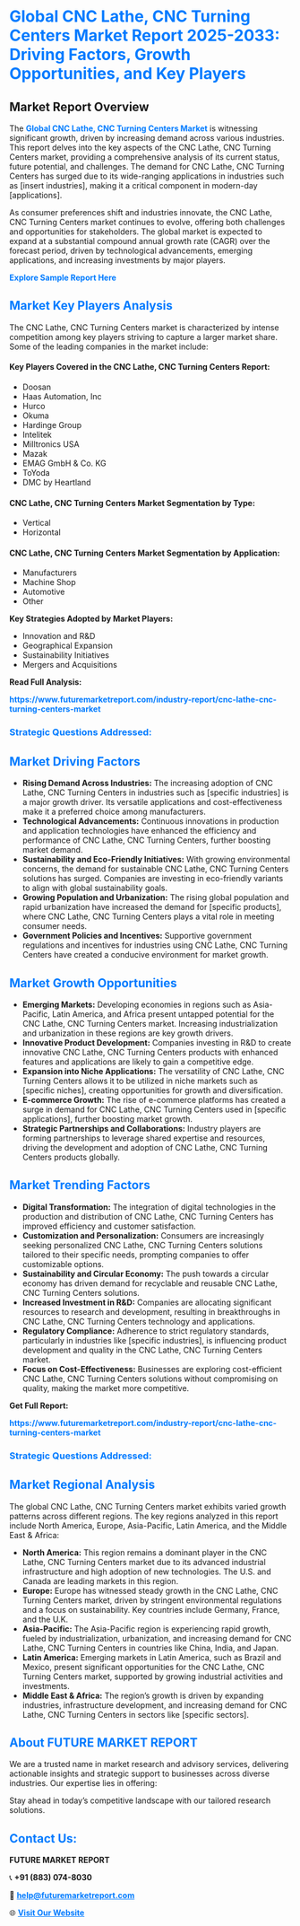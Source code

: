 <h1 style="color: #007BFF;">Global CNC Lathe, CNC Turning Centers Market Report 2025-2033: Driving Factors, Growth Opportunities, and Key Players</h1>

<section id="overview">
<h2>Market Report Overview</h2>
<p>The <a href="https://www.futuremarketreport.com/industry-report/cnc-lathe-cnc-turning-centers-market" style="color: #007BFF; text-decoration: none;"><strong>Global CNC Lathe, CNC Turning Centers Market</strong></a> is witnessing significant growth, driven by increasing demand across various industries. This report delves into the key aspects of the CNC Lathe, CNC Turning Centers market, providing a comprehensive analysis of its current status, future potential, and challenges. The demand for CNC Lathe, CNC Turning Centers has surged due to its wide-ranging applications in industries such as [insert industries], making it a critical component in modern-day [applications].</p>
<p>As consumer preferences shift and industries innovate, the CNC Lathe, CNC Turning Centers market continues to evolve, offering both challenges and opportunities for stakeholders. The global market is expected to expand at a substantial compound annual growth rate (CAGR) over the forecast period, driven by technological advancements, emerging applications, and increasing investments by major players.</p>
</section>

<section id="overview">
<p><a href="https://www.futuremarketreport.com/request-sample/reportId=89545" style="color: #007BFF; text-decoration: none;"><strong>Explore Sample Report Here</strong></a></p>
</section>

<section id="key-players">
<h2 style="color: #007BFF;">Market Key Players Analysis</h2>
<p>The CNC Lathe, CNC Turning Centers market is characterized by intense competition among key players striving to capture a larger market share. Some of the leading companies in the market include:</p>
<h4>Key Players Covered in the CNC Lathe, CNC Turning Centers Report:</h4>
<ul><li>Doosan</li><li>Haas Automation, Inc</li><li>Hurco</li><li>Okuma</li><li>Hardinge Group</li><li>Intelitek</li><li>Milltronics USA</li><li>Mazak</li><li>EMAG GmbH &amp; Co. KG</li><li>ToYoda</li><li>DMC by Heartland</li></ul>
<h4>CNC Lathe, CNC Turning Centers Market Segmentation by Type:</h4>
<ul><li>Vertical</li><li>Horizontal</li></ul>

<h4>CNC Lathe, CNC Turning Centers Market Segmentation by Application:</h4>
<ul><li>Manufacturers</li><li>Machine Shop</li><li>Automotive</li><li>Other</li></ul>
<p><strong>Key Strategies Adopted by Market Players:</strong></p>
<ul>
<li>Innovation and R&D</li>
<li>Geographical Expansion</li>
<li>Sustainability Initiatives</li>
<li>Mergers and Acquisitions</li>
</ul>
</section>

<section>
<p><strong>Read Full Analysis: </strong></p><a href="https://www.futuremarketreport.com/industry-report/cnc-lathe-cnc-turning-centers-market" style="color: #007BFF; text-decoration: none;"><strong>https://www.futuremarketreport.com/industry-report/cnc-lathe-cnc-turning-centers-market</strong></a>
<h3 style="color: #007BFF;">Strategic Questions Addressed:</h3>
</section>

<section id="driving-factors">
<h2 style="color: #007BFF;">Market Driving Factors</h2>
<ul>
<li><strong>Rising Demand Across Industries:</strong> The increasing adoption of CNC Lathe, CNC Turning Centers in industries such as [specific industries] is a major growth driver. Its versatile applications and cost-effectiveness make it a preferred choice among manufacturers.</li>
<li><strong>Technological Advancements:</strong> Continuous innovations in production and application technologies have enhanced the efficiency and performance of CNC Lathe, CNC Turning Centers, further boosting market demand.</li>
<li><strong>Sustainability and Eco-Friendly Initiatives:</strong> With growing environmental concerns, the demand for sustainable CNC Lathe, CNC Turning Centers solutions has surged. Companies are investing in eco-friendly variants to align with global sustainability goals.</li>
<li><strong>Growing Population and Urbanization:</strong> The rising global population and rapid urbanization have increased the demand for [specific products], where CNC Lathe, CNC Turning Centers plays a vital role in meeting consumer needs.</li>
<li><strong>Government Policies and Incentives:</strong> Supportive government regulations and incentives for industries using CNC Lathe, CNC Turning Centers have created a conducive environment for market growth.</li>
</ul>
</section>

<section id="growth-opportunities">
<h2 style="color: #007BFF;">Market Growth Opportunities</h2>
<ul>
<li><strong>Emerging Markets:</strong> Developing economies in regions such as Asia-Pacific, Latin America, and Africa present untapped potential for the CNC Lathe, CNC Turning Centers market. Increasing industrialization and urbanization in these regions are key growth drivers.</li>
<li><strong>Innovative Product Development:</strong> Companies investing in R&D to create innovative CNC Lathe, CNC Turning Centers products with enhanced features and applications are likely to gain a competitive edge.</li>
<li><strong>Expansion into Niche Applications:</strong> The versatility of CNC Lathe, CNC Turning Centers allows it to be utilized in niche markets such as [specific niches], creating opportunities for growth and diversification.</li>
<li><strong>E-commerce Growth:</strong> The rise of e-commerce platforms has created a surge in demand for CNC Lathe, CNC Turning Centers used in [specific applications], further boosting market growth.</li>
<li><strong>Strategic Partnerships and Collaborations:</strong> Industry players are forming partnerships to leverage shared expertise and resources, driving the development and adoption of CNC Lathe, CNC Turning Centers products globally.</li>
</ul>
</section>

<section id="trending-factors">
<h2 style="color: #007BFF;">Market Trending Factors</h2>
<ul>
<li><strong>Digital Transformation:</strong> The integration of digital technologies in the production and distribution of CNC Lathe, CNC Turning Centers has improved efficiency and customer satisfaction.</li>
<li><strong>Customization and Personalization:</strong> Consumers are increasingly seeking personalized CNC Lathe, CNC Turning Centers solutions tailored to their specific needs, prompting companies to offer customizable options.</li>
<li><strong>Sustainability and Circular Economy:</strong> The push towards a circular economy has driven demand for recyclable and reusable CNC Lathe, CNC Turning Centers solutions.</li>
<li><strong>Increased Investment in R&D:</strong> Companies are allocating significant resources to research and development, resulting in breakthroughs in CNC Lathe, CNC Turning Centers technology and applications.</li>
<li><strong>Regulatory Compliance:</strong> Adherence to strict regulatory standards, particularly in industries like [specific industries], is influencing product development and quality in the CNC Lathe, CNC Turning Centers market.</li>
<li><strong>Focus on Cost-Effectiveness:</strong> Businesses are exploring cost-efficient CNC Lathe, CNC Turning Centers solutions without compromising on quality, making the market more competitive.</li>
</ul>
</section>

<section>
<p><strong>Get Full Report: </strong></p><a href="https://www.futuremarketreport.com/industry-report/cnc-lathe-cnc-turning-centers-market" style="color: #007BFF; text-decoration: none;"><strong>https://www.futuremarketreport.com/industry-report/cnc-lathe-cnc-turning-centers-market</strong></a>
<h3 style="color: #007BFF;">Strategic Questions Addressed:</h3>
</section>


<section id="regional-analysis">
<h2 style="color: #007BFF;">Market Regional Analysis</h2>
<p>The global CNC Lathe, CNC Turning Centers market exhibits varied growth patterns across different regions. The key regions analyzed in this report include North America, Europe, Asia-Pacific, Latin America, and the Middle East & Africa:</p>
<ul>
<li><strong>North America:</strong> This region remains a dominant player in the CNC Lathe, CNC Turning Centers market due to its advanced industrial infrastructure and high adoption of new technologies. The U.S. and Canada are leading markets in this region.</li>
<li><strong>Europe:</strong> Europe has witnessed steady growth in the CNC Lathe, CNC Turning Centers market, driven by stringent environmental regulations and a focus on sustainability. Key countries include Germany, France, and the U.K.</li>
<li><strong>Asia-Pacific:</strong> The Asia-Pacific region is experiencing rapid growth, fueled by industrialization, urbanization, and increasing demand for CNC Lathe, CNC Turning Centers in countries like China, India, and Japan.</li>
<li><strong>Latin America:</strong> Emerging markets in Latin America, such as Brazil and Mexico, present significant opportunities for the CNC Lathe, CNC Turning Centers market, supported by growing industrial activities and investments.</li>
<li><strong>Middle East & Africa:</strong> The region’s growth is driven by expanding industries, infrastructure development, and increasing demand for CNC Lathe, CNC Turning Centers in sectors like [specific sectors].</li>
</ul>
</section>

<footer>
<h2 style="color: #007BFF;">About FUTURE MARKET REPORT</h2>
<p>We are a trusted name in market research and advisory services, delivering actionable insights and strategic support to businesses across diverse industries. Our expertise lies in offering:</p>

<p>Stay ahead in today’s competitive landscape with our tailored research solutions.</p>

<h2 style="color: #007BFF;">Contact Us:</h2>
<p><strong>FUTURE MARKET REPORT</strong></p>
<p>📞 <strong>+91 (883) 074-8030</strong></p>
<p>📧 <strong><a href="mailto:help@futuremarketreport.com" style="color: #007BFF;">help@futuremarketreport.com</a></strong></p>
<p>🌐 <strong><a href="https://www.futuremarketreport.com/" style="color: #007BFF;">Visit Our Website</a></strong></p>
</footer>